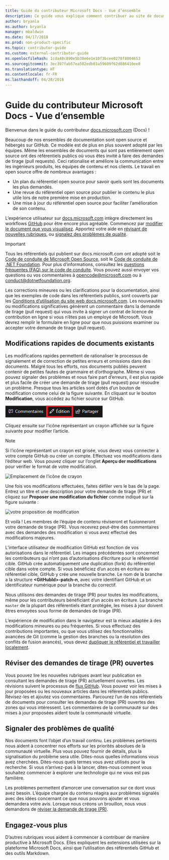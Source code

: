 ```yaml
---
title: Guide du contributeur Microsoft Docs - Vue d’ensemble
description: Ce guide vous explique comment contribuer au site de documentation Microsoft docs.microsoft.com.
author: bryanla
ms.author: bryanla
manager: mbaldwin
ms.date: 04/17/2018
ms.prod: non-product-specific
ms.topic: contributor-guide
ms.custom: external-contributor-guide
ms.openlocfilehash: 1cda40c890e5b30e6e1e10f3bcee0278f8004653
ms.sourcegitcommit: 3ec397fab57ea582edb03a59609f62d886410ee8
ms.translationtype: HT
ms.contentlocale: fr-FR
ms.lasthandoff: 04/28/2018
---
```

# <a name="microsoft-docs-contributor-guide-overview"></a>Guide du contributeur Microsoft Docs - Vue d’ensemble

Bienvenue dans le guide du contributeur [docs.microsoft.com](https://docs.microsoft.com) (Docs) !

Beaucoup de nos ensembles de documentation sont open source et hébergés sur GitHub. Ce modèle est de plus en plus souvent adopté par les équipes. Même les ensembles de documents qui sont pas entièrement open source ont des référentiels publics où vous êtes invité à faire des demandes de tirage (pull requests). Ceci rationalise et améliore la communication entre les ingénieurs produits, les équipes de contenu et nos clients. Le travail en open source offre de nombreux avantages :

- Un plan du référentiel open source pour savoir quels sont les documents les plus demandés.
- Une revue du référentiel open source pour publier le contenu le plus utile lors de notre première mise en production.
- Une mise à jour du référentiel open source pour faciliter l’amélioration de son contenu.

L’expérience utilisateur sur [docs.microsoft.com](https://docs.microsoft.com) intègre directement les workflows [GitHub](https://github.com) pour être encore plus agréable. Commencez par [modifier le document que vous visualisez](#quick-edits-to-existing-documents). Apportez votre aide en [révisant de nouvelles rubriques](#review-open-prs), ou [signalez des problèmes de qualité](#create-quality-issues).

> [!IMPORTANT]
> Tous les référentiels qui publient sur docs.microsoft.com ont adopté soit le [Code de conduite de Microsoft Open Source](https://opensource.microsoft.com/codeofconduct/), soit le [Code de conduite de .NET Foundation](https://dotnetfoundation.org/code-of-conduct). Pour plus d’informations, consultez les [questions fréquentes (FAQ) sur le code de conduite](https://opensource.microsoft.com/codeofconduct/faq/). Vous pouvez aussi envoyer vos questions ou vos commentaires à [opencode@microsoft.com](mailto:opencode@microsoft.com) ou à [conduct@dotnetfoundation.org](mailto:conduct@dotnetfoundation.org).<br>
>
> Les corrections mineures ou les clarifications pour la documentation, ainsi que les exemples de code dans les référentiels publics, sont couverts par les [Conditions d’utilisation du site web docs.microsoft.com](https://docs.microsoft.com/legal/termsofuse). Les nouveautés ou modifications significatives génèrent un commentaire dans la demande de tirage (pull request) qui vous invite à signer un contrat de licence de contribution en ligne si vous n’êtes pas un employé de Microsoft. Vous devrez remplir le formulaire en ligne pour que nous puissions examiner ou accepter votre demande de tirage (pull request).

## <a name="quick-edits-to-existing-documents"></a>Modifications rapides de documents existants

Les modifications rapides permettent de rationaliser le processus de signalement et de correction de petites erreurs et omissions dans des documents. Malgré tous les efforts, nos documents publiés peuvent contenir de petites fautes de grammaire et d’orthographe. Même si vous pouvez signaler des problèmes et nous faire part d’erreurs, il est plus rapide et plus facile de créer une demande de tirage (pull request) pour résoudre un problème. Presque tous les articles sont dotés d’un bouton de modification comme celui de la figure suivante. En cliquant sur le bouton **Modification**, vous accédez au fichier source sur GitHub.

![Emplacement du lien de modification](./media/index/edit-article.png)

Cliquez ensuite sur l’icône représentant un crayon affichée sur la figure suivante pour modifier l’article.

> [!NOTE]
> Si l’icône représentant un crayon est grisée, vous devez vous connecter à votre compte GitHub ou créer un compte. Effectuez vos modifications dans l’éditeur web. Vous pouvez cliquer sur l’onglet **Aperçu der modifications** pour vérifier le format de votre modification.

![Emplacement de l’icône de crayon](./media/index/editicon.png)

Une fois vos modifications effectuées, faites défiler vers le bas de la page. Entrez un titre et une description pour votre demande de tirage (PR) et cliquez sur **Proposer une modification du fichier** comme indiqué sur la figure suivante :

![votre proposition de modification](./media/index/submit-pull-request.png)

Et voilà ! Les membres de l’équipe de contenu réviseront et fusionneront votre demande de tirage (PR). Vous recevrez peut-être des commentaires avec des demandes des modification si vous avez effectué des modifications majeures.

L’interface utilisateur de modification GitHub est fonction de vos autorisations dans le référentiel. Les images précédentes sont concernent les contributeurs qui n’ont pas d’autorisations d’écriture pour le référentiel cible. GitHub crée automatiquement une duplication (fork) du référentiel cible dans votre compte. Si vous bénéficiez d’un accès en écriture au référentiel cible, GitHub y crée une nouvelle branche. Le nom de la branche a la structure **\<GitHubId\>-patch-n**, avec votre identifiant GitHub et un identificateur numérique pour la branche du correctif.

Nous utilisons des demandes de tirage (PR) pour toutes les modifications, même pour les contributeurs bénéficiant d’un accès en écriture. La branche `master` de la plupart des référentiels étant protégée, les mises à jour doivent êtres envoyées sous forme de demandes de tirage (PR).

L’expérience de modification dans le navigateur est la mieux adaptée à des modifications mineures ou peu fréquentes. Si vous effectuez des contributions importantes, ou que vous utilisez des fonctionnalités avancées de Git (comme la gestion des branches ou la résolution des conflits de fusion avancés), vous devez [dupliquer le référentiel et travailler localement](how-to-write-workflows-major.md).

## <a name="review-open-prs"></a>Réviser des demandes de tirage (PR) ouvertes

Vous pouvez lire les nouvelles rubriques avant leur publication en consultant les demandes de tirage (PR) actuellement ouvertes. Les révisions suivent le processus de [flux GitHub](https://guides.github.com/introduction/flow/). Vous pouvez voir les mises à jour proposées ou les nouveaux articles dans les référentiels publics. Révisez-les et ajoutez vos commentaires. Parcourez l’un de nos référentiels de documents pour consulter les demandes de tirage (PR) ouvertes des zones qui vous intéressent. Les commentaires de la communauté sur des mises à jour proposées aident toute la communauté virtuelle.

## <a name="create-quality-issues"></a>Signaler des problèmes de qualité

Nos documents font l’objet d’un travail continu. Les problèmes pertinents nous aident à concentrer nos efforts sur les priorités absolues de la communauté virtuelle. Plus vous pouvez fournir de détails, plus la signalisation du problème sera utile. Dites-nous quelles informations vous avez cherchées. Dites-nous quels termes vous avez utilisés pour la recherche. Si vous n’arrivez-pas à la lancer, dites-nous comment vous souhaitez commencer à explorer une technologie qui ne vous est pas familière.

Les problèmes permettent d’amorcer une conversation sur ce dont vous avez besoin. L’équipe chargée du contenu réagira aux problèmes signalés avec des idées concernant ce que nous pouvons ajouter et vous demandera votre avis. Lorsque nous créons un brouillon, nous vous demandons de [réviser la demande de tirage (PR)](#review-open-prs).

## <a name="get-more-involved"></a>Engagez-vous plus

D’autres rubriques vous aident à commencer à contribuer de manière productive à Microsoft Docs. Elles expliquent les extensions utilisées sur la plateforme Microsoft Docs, ainsi que l’utilisation des référentiels GitHub et des outils Markdown.

